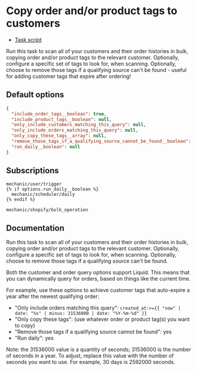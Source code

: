 # Copy order and/or product tags to customers

* [Task script](./script.liquid)

Run this task to scan all of your customers and their order histories in bulk, copying order and/or product tags to the relevant customer. Optionally, configure a specific set of tags to look for, when scanning. Optionally, choose to remove those tags if a qualifying source can't be found - useful for adding customer tags that expire after ordering!

## Default options

```json
{
  "include_order_tags__boolean": true,
  "include_product_tags__boolean": null,
  "only_include_customers_matching_this_query": null,
  "only_include_orders_matching_this_query": null,
  "only_copy_these_tags__array": null,
  "remove_those_tags_if_a_qualifying_source_cannot_be_found__boolean": null,
  "run_daily__boolean": null
}
```

## Subscriptions

```liquid
mechanic/user/trigger
{% if options.run_daily__boolean %}
  mechanic/scheduler/daily
{% endif %}

mechanic/shopify/bulk_operation
```

## Documentation

Run this task to scan all of your customers and their order histories in bulk, copying order and/or product tags to the relevant customer. Optionally, configure a specific set of tags to look for, when scanning. Optionally, choose to remove those tags if a qualifying source can't be found.

Both the customer and order query options support Liquid. This means that you can dynamically query for orders, based on things like the current time.

For example, use these options to achieve customer tags that auto-expire a year after the newest qualifying order:

* "Only include orders matching this query": `created_at:>={{ "now" | date: "%s" | minus: 31536000 | date: "%Y-%m-%d" }}`
* "Only copy these tags": (use whatever order or product tag(s) you want to copy)
* "Remove those tags if a qualifying source cannot be found": yes
* "Run daily": yes

Note: the 31536000 value is a quantity of seconds; 31536000 is the number of seconds in a year. To adjust, replace this value with the number of seconds you want to use. For example, 30 days is 2592000 seconds.